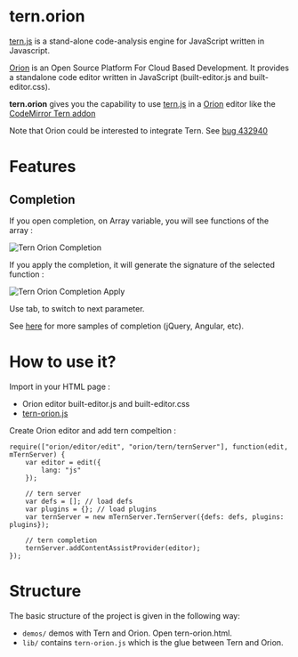 tern.orion
========

[tern.js](https://github.com/marijnh/tern) is a stand-alone code-analysis engine for JavaScript written in Javascript.

[Orion](http://www.eclipse.org/orion/) is an Open Source Platform For Cloud Based Development. It provides a standalone code editor written in JavaScript (built-editor.js and built-editor.css).

**tern.orion** gives you the capability to use [tern.js](https://github.com/marijnh/tern) in a [Orion](http://www.eclipse.org/orion/) editor like the [CodeMirror Tern addon](http://ternjs.net/doc/demo.html)

Note that Orion could be interested to integrate Tern. See [bug 432940](https://bugs.eclipse.org/bugs/show_bug.cgi?id=432940)

# Features

## Completion 

If you open completion, on Array variable, you will see functions of the array : 

![Tern Orion Completion](https://github.com/angelozerr/tern.orion/wiki/images/TernOrion_CompletionOverview.png)

If you apply the completion, it will generate the signature of the selected function : 

![Tern Orion Completion Apply](https://github.com/angelozerr/tern.orion/wiki/images/TernOrion_CompletionApply.png)

Use tab, to switch to next parameter.

See [here](https://github.com/angelozerr/tern.orion/wiki/Tern-Completions) for more samples of completion (jQuery, Angular, etc).

# How to use it?

Import in your HTML page : 

 * Orion editor built-editor.js and built-editor.css
 * [tern-orion.js](https://github.com/angelozerr/tern.orion/blob/master/lib/tern-orion.js)

Create Orion editor and add tern compeltion : 

	require(["orion/editor/edit", "orion/tern/ternServer"], function(edit, mTernServer) {
		var editor = edit({
			lang: "js"
		});

		// tern server
		var defs = []; // load defs
		var plugins = {}; // load plugins
		var ternServer = new mTernServer.TernServer({defs: defs, plugins: plugins});

		// tern completion
		ternServer.addContentAssistProvider(editor);
	});
	
# Structure

The basic structure of the project is given in the following way:

* `demos/` demos with Tern and Orion. Open tern-orion.html.
* `lib/` contains `tern-orion.js` which is the glue between Tern and Orion.

